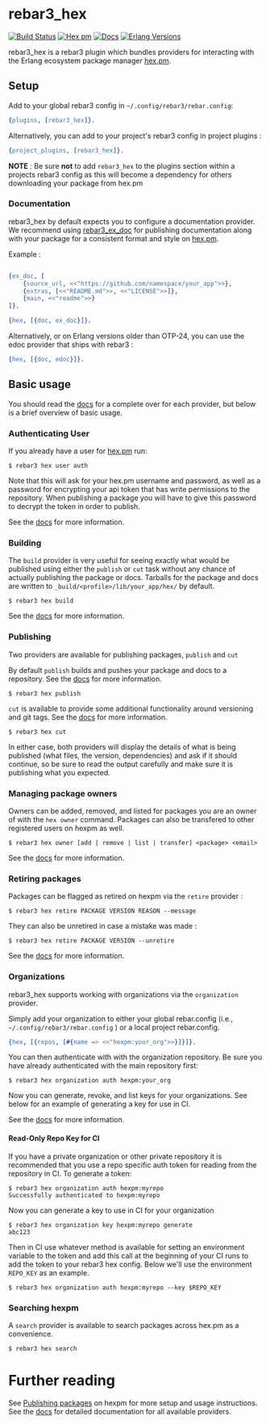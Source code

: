 # rebar3_hex

[![Build Status](https://github.com/erlef/rebar3_hex/actions/workflows/ci.yml/badge.svg)](https://github.com/erlef/rebar3_hex/actions/workflows/ci.yml) 
[![Hex pm](https://img.shields.io/hexpm/v/rebar3_hex.svg)](https://hex.pm/packages/rebar3_hex)
[![Docs](https://img.shields.io/badge/hex-docs-green.svg?style=flat)](https://hexdocs.pm/rebar3_hex)
[![Erlang Versions](https://img.shields.io/badge/Supported%20Erlang%2FOTP-22.0%20to%2024.0-blue)](http://www.erlang.org)

rebar3_hex is a rebar3 plugin which bundles providers for interacting with the Erlang ecosystem package manager [hex.pm](https://hex.pm/).

## Setup

Add to your global rebar3 config in `~/.config/rebar3/rebar.config`:

```erlang
{plugins, [rebar3_hex]}.
```

Alternatively, you can add to your project's rebar3 config in project plugins : 

```erlang
{project_plugins, [rebar3_hex]}.
```

**NOTE** : Be sure **not** to add `rebar3_hex` to the plugins section within a projects rebar3 config as this will 
become a dependency for others downloading your package from hex.pm

### Documentation

rebar3_hex by default expects you to configure a documentation provider. We recommend using
[rebar3_ex_doc](https://hexdocs.pm/rebar3_ex_doc/) for publishing documentation along with your package for a 
consistent format and style on [hex.pm](https://hex.pm/). 

Example : 

```erlang

{ex_doc, [
    {source_url, <<"https://github.com/namespace/your_app">>},
    {extras, [<<"README.md">>, <<"LICENSE">>]},
    {main, <<"readme">>}
]}.

{hex, [{doc, ex_doc}]}.
```

Alternatively, or on Erlang versions older than OTP-24, you can use the edoc provider that ships with rebar3 : 

```erlang
{hex, [{doc, edoc}]}.
```

## Basic usage 

You should read the [docs](https://hexdocs.pm/rebar3_hex/) for a complete over for each provider, but below is a
brief overview of basic usage. 

### Authenticating User

If you already have a user for [hex.pm](https://hex.pm) run:


```shell
$ rebar3 hex user auth
```

Note that this will ask for your hex.pm username and password, as well as a password for encrypting your api token that 
has write permissions to the repository. When publishing a package you will have to give this password to decrypt the 
token in order to publish.

See the [docs](https://hexdocs.pm/rebar3_hex/rebar3_hex_user.html) for more information.

### Building

The `build` provider is very useful for seeing exactly what would be published using either the `publish` or `cut` task
without any chance of actually publishing the package or docs. Tarballs for the package and docs are written to
`_build/<profile>/lib/your_app/hex/` by default. 


```
$ rebar3 hex build
```

See the [docs](https://hexdocs.pm/rebar3_hex/rebar3_hex_build.html) for more information.

### Publishing 

Two providers are available for publishing packages, `publish` and `cut` 

By default `publish` builds and pushes your package and docs to a repository. See the 
[docs](https://hexdocs.pm/rebar3_hex/rebar3_hex_publish.html) for more information. 

``` shell
$ rebar3 hex publish
```

`cut` is available to provide some additional functionality around versioning and git tags. See the 
[docs](https://hexdocs.pm/hex/rebar3_hex_cut.html) for more information.

``` shell
$ rebar3 hex cut
```

In either case, both providers will display the details of what is being published 
(what files, the version, dependencies) and ask if it should continue, so be sure to read the 
output carefully and make sure it is publishing what you expected.

### Managing package owners 

Owners can be added, removed, and listed for packages you are an owner of with the `hex owner` command. Packages
can also be transfered to other registered users on hexpm as well. 

``` shell
$ rebar3 hex owner [add | remove | list | transfer] <package> <email>
```

See the [docs](https://hexdocs.pm/rebar3_hex/rebar3_hex_owner.html) for more information.

### Retiring packages 

Packages can be flagged as retired on hexpm via the `retire` provider : 

```
$ rebar3 hex retire PACKAGE VERSION REASON --message
```

They can also be unretired in case a mistake was made : 

```
$ rebar3 hex retire PACKAGE VERSION --unretire 
```

See the [docs](https://hexdocs.pm/rebar3_hex/rebar3_hex_retire.html) for more information.

### Organizations

rebar3_hex supports working with organizations via the `organization` provider. 

Simply add your organization to either your global rebar.config (i.e., `~/.config/rebar3/rebar.config` ) or a local
project rebar.config. 

```erlang
{hex, [{repos, [#{name => <<"hexpm:your_org">>}]}]}.
```

You can then authenticate with with the organization repository. Be sure you have already authenticated with the main
repository first:

```
$ rebar3 hex organization auth hexpm:your_org
```

Now you can generate, revoke, and list keys for your organizations. See below for an example of generating a key for use
in CI.

See the [docs](https://hexdocs.pm/rebar3_hex/rebar3_hex_organization.html) for more information.

#### Read-Only Repo Key for CI

If you have a private organization or other private repository it is recommended that you use a repo specific 
auth token for reading from the repository in CI. To generate a token:

```shell
$ rebar3 hex organization auth hexpm:myrepo
Successfully authenticated to hexpm:myrepo
```

Now you can generate a key to use in CI for your organization 

```
$ rebar3 hex organization key hexpm:myrepo generate
abc123
```

Then in CI use whatever method is available for setting an environment variable to the token and add this call at the 
beginning of your CI runs to add the token to your rebar3 hex config. Below we'll use the environment `REPO_KEY` as an
example. 

```shell
$ rebar3 hex organization auth hexpm:myrepo --key $REPO_KEY
```

### Searching hexpm 

A `search` provider is available to search packages across hex.pm as a convenience.

```
$ rebar3 hex search
```

# Further reading 
See [Publishing packages](https://hex.pm/docs/rebar3_publish) on hexpm for more setup and usage instructions. See the 
[docs](https://hexdocs.pm/rebar3_hex) for detailed documentation for all available providers.
